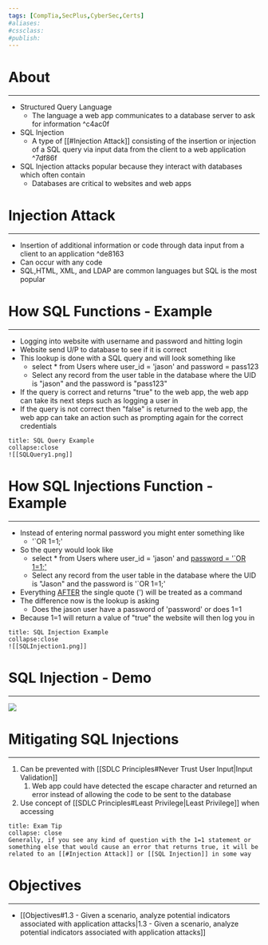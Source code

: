 ```yaml
---
tags: [CompTia,SecPlus,CyberSec,Certs]
#aliases:
#cssclass:
#publish:
---
```


# About
---
- Structured Query Language
	- The language a web app communicates to a database server to ask for information ^c4ac0f
- SQL Injection
	- A type of [[#Injection Attack]] consisting of the insertion or injection of a SQL query via input data from the client to a web application ^7df86f
- SQL Injection attacks popular because they interact with databases which often contain
	- Databases are critical to websites and web apps

# Injection Attack
---
- Insertion of additional information or code through data input from a client to an application ^de8163
- Can occur with any code
- SQL,HTML, XML, and LDAP are common languages but SQL is the most popular

# How SQL Functions - Example
---
- Logging into website with username and password and hitting login
- Website send U/P to database to see if it is correct
- This lookup is done with a SQL query and will look something like
	- select * from Users where user_id = 'jason' and password = pass123
	- Select any record from the user table in the database where the UID is "jason" and the password is "pass123"
- If the query is correct and returns "true" to the web app, the web app can take its next steps such as logging a user in
- If the query is not correct then "false" is returned to the web app, the web app can take an action such as prompting again for the correct credentials

```ad-info
title: SQL Query Example
collapse:close
![[SQLQuery1.png]]
```

# How SQL Injections Function - Example
---
- Instead of entering normal password you might enter something like
	- '`OR 1=1;'
- So the query would look like
	- select * from Users where user_id = 'jason' and <u>password = '`OR 1=1;'</u>
	- Select any record from the user table in the database where the UID is "Jason" and the password is '`OR 1=1;'
- Everything <u>AFTER</u> the single quote (') will be treated as a command
- The difference now is the lookup is asking
	- Does the jason user have a password  of 'password' or does 1=1
- Because 1=1 will return a value of "true" the website will then log you in

```ad-info
title: SQL Injection Example
collapse:close
![[SQLInjection1.png]]
```

# SQL Injection - Demo
---

![](https://www.youtube.com/watch?v=ciNHn38EyRc)

# Mitigating SQL Injections
---
1. Can be prevented with [[SDLC Principles#Never Trust User Input|Input Validation]]
	1. Web app could have detected the escape character and returned an error instead of allowing the code to be sent to the database
2. Use concept of [[SDLC Principles#Least Privilege|Least Privilege]] when accessing

```ad-tip
title: Exam Tip
collapse: close
Generally, if you see any kind of question with the 1=1 statement or something else that would cause an error that returns true, it will be related to an [[#Injection Attack]] or [[SQL Injection]] in some way
```

# Objectives
---
- [[Objectives#1.3 - Given a scenario, analyze potential indicators associated with application attacks|1.3 - Given a scenario, analyze potential indicators associated with application attacks]]